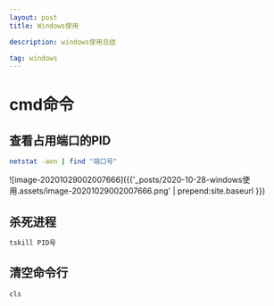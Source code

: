 ```yaml
---
layout: post
title: Windows使用

description: windows使用总结

tag: windows
---   
```


# cmd命令

## 查看占用端口的PID

```bash
netstat -aon | find "端口号"
```

![image-20201029002007666]({{'_posts/2020-10-28-windows使用.assets/image-20201029002007666.png' | prepend:site.baseurl }})









## 杀死进程

```bash
tskill PID号
```

## 清空命令行

```bash
cls
```

